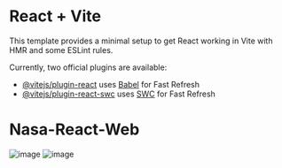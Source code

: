 # React + Vite

This template provides a minimal setup to get React working in Vite with HMR and some ESLint rules.

Currently, two official plugins are available:

- [@vitejs/plugin-react](https://github.com/vitejs/vite-plugin-react/blob/main/packages/plugin-react/README.md) uses [Babel](https://babeljs.io/) for Fast Refresh
- [@vitejs/plugin-react-swc](https://github.com/vitejs/vite-plugin-react-swc) uses [SWC](https://swc.rs/) for Fast Refresh


# Nasa-React-Web
![image](https://github.com/user-attachments/assets/69bb76fa-9398-41b4-b4a7-3133b2fc7143)
![image](https://github.com/user-attachments/assets/6f34a9fa-c5a1-41da-83ee-29e664ce070b)


